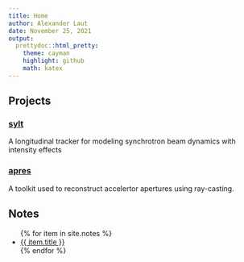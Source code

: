```yaml
---
title: Home
author: Alexander Laut
date: November 25, 2021
output:
  prettydoc::html_pretty:
    theme: cayman
    highlight: github
    math: katex
---
```


## Projects

### [sylt](https://alaut.github.io/sylt) 

A longitudinal tracker for modeling synchrotron beam dynamics with intensity effects

### [apres](https://alaut.github.io/apres)

A toolkit used to reconstruct accelertor apertures using ray-casting.

## Notes

<ul>
{% for item in site.notes %}
    <li><a href="{{ item.url }}">{{ item.title }}</a></li>
{% endfor %}
</ul>
